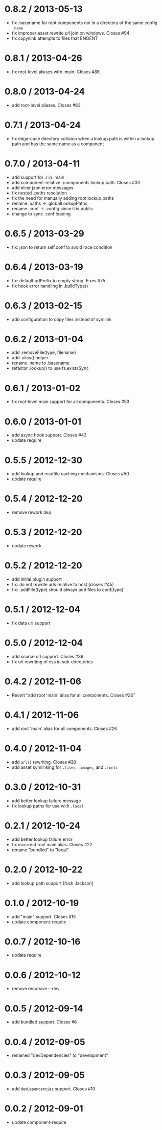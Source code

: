 
0.8.2 / 2013-05-13 
==================

  * fix .basename for root components not in a directory of the same config `.name`  
  * fix improper asset rewrite url join on windows. Closes #94
  * fix copy/link attempts to files that ENOENT  

0.8.1 / 2013-04-26 
==================

  * fix root-level aliases with .main. Closes #88

0.8.0 / 2013-04-24 
==================

  * add root-level aliases. Closes #83

0.7.1 / 2013-04-24 
==================

  * fix edge-case directory collision when a lookup path is within a lookup path
    and has the same name as a component

0.7.0 / 2013-04-11
==================

  * add support for ./ in .main
  * add component-relative ./components lookup path. Closes #33
  * add nicer json error messages
  * fix nested .paths resolution
  * fix the need for manually adding root lookup paths
  * rename .paths -> .globalLookupPaths
  * rename .conf -> .config since it is public
  * change to sync .conf loading

0.6.5 / 2013-03-29
==================

  * fix: json to return self.conf to avoid race condition

0.6.4 / 2013-03-19
==================

  * fix: default urlPrefix to empty string. Fixes #75
  * fix hook error handling in .buildType()

0.6.3 / 2013-02-15
==================

  * add configuration to copy files instead of symlink

0.6.2 / 2013-01-04
==================

  * add .removeFile(type, filename)
  * add .alias() helper
  * rename .name to .basename
  * refactor .lookup() to use fs.existsSync

0.6.1 / 2013-01-02
==================

  * fix root-level main support for all components. Closes #53

0.6.0 / 2013-01-01
==================

  * add async hook support. Closes #43
  * update require

0.5.5 / 2012-12-30
==================

  * add lookup and readfile caching mechanisms. Closes #50
  * update require

0.5.4 / 2012-12-20
==================

  * remove rework dep

0.5.3 / 2012-12-20
==================

  * update rework

0.5.2 / 2012-12-20
==================

  * add initial plugin support
  * fix: do not rewrite urls relative to host (closes #45)
  * fix: .addFile(type) should always add files to conf[type]

0.5.1 / 2012-12-04
==================

  * fix data uri support

0.5.0 / 2012-12-04
==================

  * add source url support. Closes #39
  * fix url rewriting of css in sub-directories

0.4.2 / 2012-11-06
==================

  * Revert "add root 'main' alias for all components. Closes #26"

0.4.1 / 2012-11-06
==================

  * add root 'main' alias for all components. Closes #26

0.4.0 / 2012-11-04
==================

  * add `url()` rewriting. Closes #28
  * add asset symlinking for `.files`, `.images`, and `.fonts`

0.3.0 / 2012-10-31
==================

  * add better lookup failure message
  * fix lookup paths for use with `.local`

0.2.1 / 2012-10-24
==================

  * add better lookup failure error
  * fix incorrect root main alias. Closes #22
  * rename "bundled" to "local"

0.2.0 / 2012-10-22
==================

  * add lookup path support [Nick Jackson]

0.1.0 / 2012-10-19
==================

  * add "main" support. Closes #15
  * update component-require

0.0.7 / 2012-10-16
==================

  * update require

0.0.6 / 2012-10-12
==================

  * remove recursive --dev

0.0.5 / 2012-09-14
==================

  * add bundled support. Closes #6

0.0.4 / 2012-09-05
==================

  * renamed "devDependencies" to "development"

0.0.3 / 2012-09-05
==================

  * add `devDependencies` support. Closes #10

0.0.2 / 2012-09-01
==================

  * update component-require
